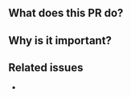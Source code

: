 ## What does this PR do?

<!-- Mandatory
Explain here the changes you made on the PR. Please explain the WHAT: patterns used, algorithms implemented, design architecture, etc.
-->

## Why is it important?

<!-- Mandatory
Explain here the WHY, or the rationale / motivation for the changes.
-->

## Related issues

<!-- Recommended
Link related issues below. Insert the issue link or reference after the word "Closes" if merging this should automatically close it.

- Closes #123
- Relates #123
- Requires #123
- Supersedes #123
-->
-

<!-- Recommended
## How to test this PR

Explain here how this PR will be tested by the reviewer: commands, dependencies, steps, etc.
-->

<!-- Optional
## Follow-ups

Add here any thought that you consider could be identified as an actionable step once this PR is merged.
-->

